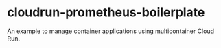 # cloudrun-prometheus-boilerplate
An example  to manage container applications using multicontainer Cloud Run.
